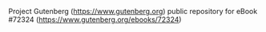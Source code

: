 Project Gutenberg (https://www.gutenberg.org) public repository
for eBook #72324 (https://www.gutenberg.org/ebooks/72324)
